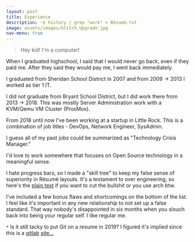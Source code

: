 ```yaml
---
layout: post
title: Experience
description: ~$ history | grep "work" > Résumé.txt
image: assets/images/Glitch_Upgrade.jpg
nav-menu: true
---
```

> Hey kid! I'm a computer!

When I graduated highschool, I said that I would never go back, even if they paid me. After they said they would pay me, I went back immediately.

I graduated from Sheridan School District in 2007 and from 2009 -> 2013 I worked as tier 1 IT.

I did not graduate from Bryant School District, but I did work there from 2013 -> 2018. This was mostly Server Administration work with a KVM/Qemu VM Cluster (ProxMox).

From 2018 until now I've been working at a startup in Little Rock. This is a combination of job titles - DevOps, Network Engineer, SysAdmin.

I guess all of my past jobs could be summarized as "Technology Crisis Manager."

I'd love to work somewhere that focuses on Open Source technology in a meaningful sense.

I hate progress bars, so I made a "skill tree" to keep my false sense of superiority in Résumé layouts. It's a testament to over engineering, so here's the <a href="assets/text/Resume.txt">plain text</a> if you want to cut the bullshit or you use arch btw.

I've included a few bonus flaws and shortcomings on the bottom of the list. I feel like it's important in any new relationship to not set up a false standard. That way nobody's disappointed in six months when you slouch back into being your regular self. I like regular me.

<!-- <script id="asciicast-0mN0gmOyqJQ5BFrVaHr6BVj6O" src="https://asciinema.org/a/0mN0gmOyqJQ5BFrVaHr6BVj6O.js" async data-size="medium" data-theme="solarized-dark" cols="25" rows="25"></script> -->

<script id="asciicast-FDFcU54yWTWQdm7uBGjmFpZa4" src="https://asciinema.org/a/FDFcU54yWTWQdm7uBGjmFpZa4.js" async></script>

`*` Is it still tacky to put Git on a resume in 2019? I figured it's implied since this is a <a href="https://alexmorris.dev/projects.html">gitlab</a> <a href="https://gitlab.com/matrix8967/alexmorris.dev">site...</a>
